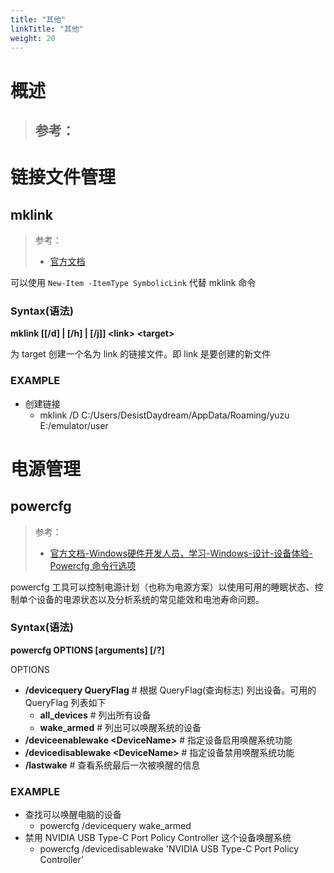 ```yaml
---
title: "其他"
linkTitle: "其他"
weight: 20
---
```


# 概述
> 参考：
> -



# 链接文件管理

## mklink

> 参考：
> 
> - [官方文档](https://learn.microsoft.com/en-us/windows-server/administration/windows-commands/mklink)

可以使用 `New-Item -ItemType SymbolicLink` 代替 mklink 命令

### Syntax(语法)

**mklink \[\[/d] | \[/h] | \[/j]] \<link> \<target>**

为 target 创建一个名为 link 的链接文件。即 link 是要创建的新文件

### EXAMPLE

- 创建链接
  - mklink /D C:/Users/DesistDaydream/AppData/Roaming/yuzu E:/emulator/user

# 电源管理

## powercfg

> 参考：
> 
> - [官方文档-Windows硬件开发人员，学习-Windows-设计-设备体验-Powercfg 命令行选项](https://learn.microsoft.com/en-us/windows-hardware/design/device-experiences/powercfg-command-line-options)

powercfg 工具可以控制电源计划（也称为电源方案）以使用可用的睡眠状态、控制单个设备的电源状态以及分析系统的常见能效和电池寿命问题。

### Syntax(语法)
**powercfg OPTIONS \[arguments] \[/?]**

OPTIONS
- **/devicequery QueryFlag** # 根据 QueryFlag(查询标志) 列出设备。可用的 QueryFlag 列表如下
  - **all_devices** # 列出所有设备
  - **wake_armed** # 列出可以唤醒系统的设备
- **/deviceenablewake \<DeviceName>** # 指定设备启用唤醒系统功能
- **/devicedisablewake \<DeviceName>** # 指定设备禁用唤醒系统功能
- **/lastwake** # 查看系统最后一次被唤醒的信息

### EXAMPLE

- 查找可以唤醒电脑的设备
  - powercfg /devicequery wake_armed
- 禁用 NVIDIA USB Type-C Port Policy Controller 这个设备唤醒系统
  - powercfg /devicedisablewake 'NVIDIA USB Type-C Port Policy Controller'


